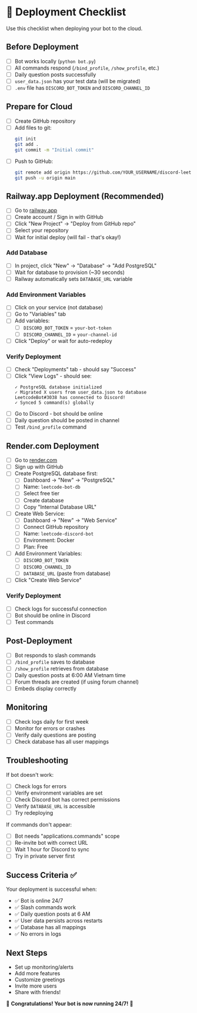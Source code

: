 # 🚀 Deployment Checklist

Use this checklist when deploying your bot to the cloud.

## Before Deployment

- [ ] Bot works locally (`python bot.py`)
- [ ] All commands respond (`/bind_profile`, `/show_profile`, etc.)
- [ ] Daily question posts successfully
- [ ] `user_data.json` has your test data (will be migrated)
- [ ] `.env` file has `DISCORD_BOT_TOKEN` and `DISCORD_CHANNEL_ID`

## Prepare for Cloud

- [ ] Create GitHub repository
- [ ] Add files to git:
  ```bash
  git init
  git add .
  git commit -m "Initial commit"
  ```
- [ ] Push to GitHub:
  ```bash
  git remote add origin https://github.com/YOUR_USERNAME/discord-leetcode-bot.git
  git push -u origin main
  ```

## Railway.app Deployment (Recommended)

- [ ] Go to [railway.app](https://railway.app)
- [ ] Create account / Sign in with GitHub
- [ ] Click "New Project" → "Deploy from GitHub repo"
- [ ] Select your repository
- [ ] Wait for initial deploy (will fail - that's okay!)

### Add Database

- [ ] In project, click "New" → "Database" → "Add PostgreSQL"
- [ ] Wait for database to provision (~30 seconds)
- [ ] Railway automatically sets `DATABASE_URL` variable

### Add Environment Variables

- [ ] Click on your service (not database)
- [ ] Go to "Variables" tab
- [ ] Add variables:
  - [ ] `DISCORD_BOT_TOKEN` = `your-bot-token`
  - [ ] `DISCORD_CHANNEL_ID` = `your-channel-id`
- [ ] Click "Deploy" or wait for auto-redeploy

### Verify Deployment

- [ ] Check "Deployments" tab - should say "Success"
- [ ] Click "View Logs" - should see:
  ```
  ✓ PostgreSQL database initialized
  ✓ Migrated X users from user_data.json to database
  LeetcodeBot#3038 has connected to Discord!
  ✓ Synced 5 command(s) globally
  ```
- [ ] Go to Discord - bot should be online
- [ ] Daily question should be posted in channel
- [ ] Test `/bind_profile` command

## Render.com Deployment

- [ ] Go to [render.com](https://render.com)
- [ ] Sign up with GitHub
- [ ] Create PostgreSQL database first:
  - [ ] Dashboard → "New" → "PostgreSQL"
  - [ ] Name: `leetcode-bot-db`
  - [ ] Select free tier
  - [ ] Create database
  - [ ] Copy "Internal Database URL"
  
- [ ] Create Web Service:
  - [ ] Dashboard → "New" → "Web Service"
  - [ ] Connect GitHub repository
  - [ ] Name: `leetcode-discord-bot`
  - [ ] Environment: Docker
  - [ ] Plan: Free
  
- [ ] Add Environment Variables:
  - [ ] `DISCORD_BOT_TOKEN`
  - [ ] `DISCORD_CHANNEL_ID`
  - [ ] `DATABASE_URL` (paste from database)
  
- [ ] Click "Create Web Service"

### Verify Deployment

- [ ] Check logs for successful connection
- [ ] Bot should be online in Discord
- [ ] Test commands

## Post-Deployment

- [ ] Bot responds to slash commands
- [ ] `/bind_profile` saves to database
- [ ] `/show_profile` retrieves from database
- [ ] Daily question posts at 6:00 AM Vietnam time
- [ ] Forum threads are created (if using forum channel)
- [ ] Embeds display correctly

## Monitoring

- [ ] Check logs daily for first week
- [ ] Monitor for errors or crashes
- [ ] Verify daily questions are posting
- [ ] Check database has all user mappings

## Troubleshooting

If bot doesn't work:

- [ ] Check logs for errors
- [ ] Verify environment variables are set
- [ ] Check Discord bot has correct permissions
- [ ] Verify `DATABASE_URL` is accessible
- [ ] Try redeploying

If commands don't appear:

- [ ] Bot needs "applications.commands" scope
- [ ] Re-invite bot with correct URL
- [ ] Wait 1 hour for Discord to sync
- [ ] Try in private server first

## Success Criteria ✅

Your deployment is successful when:

- ✅ Bot is online 24/7
- ✅ Slash commands work
- ✅ Daily question posts at 6 AM
- ✅ User data persists across restarts
- ✅ Database has all mappings
- ✅ No errors in logs

## Next Steps

- Set up monitoring/alerts
- Add more features
- Customize greetings
- Invite more users
- Share with friends!

🎉 **Congratulations! Your bot is now running 24/7!** 🎉
